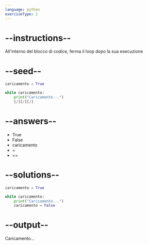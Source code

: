 ```yaml
---
language: python
exerciseType: 2
---
```


# --instructions--

All'interno del blocco di codice, ferma il loop dopo la sua esecuzione

# --seed--

```python
caricamento = True

while caricamento:
    print("Caricamento...")
    [/][/][/]
```

# --answers--

- True
- False
- caricamento
-  = 
-  == 

# --solutions--

```python
caricamento = True

while caricamento:
    print("Caricamento...")
    caricamento = False
```

# --output--

Caricamento...
